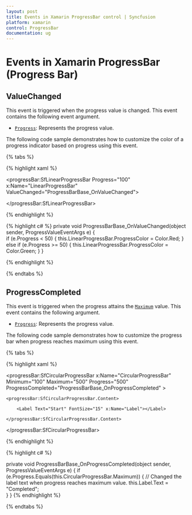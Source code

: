 ```yaml
---
layout: post
title: Events in Xamarin ProgressBar control | Syncfusion
platform: xamarin
control: ProgressBar
documentation: ug
---
```


# Events in Xamarin ProgressBar (Progress Bar)

## ValueChanged

This event is triggered when the progress value is changed. This event contains the following event argument.

* [`Progress`](https://help.syncfusion.com/cr/xamarin/Syncfusion.XForms.ProgressBar.ProgressValueEventArgs.html#Syncfusion_XForms_ProgressBar_ProgressValueEventArgs_Progress): Represents the progress value.

The following code sample demonstrates how to customize the color of a progress indicator based on progress using this event. 

{% tabs %} 

{% highlight xaml %}

<progressBar:SfLinearProgressBar Progress="100" x:Name="LinearProgressBar" ValueChanged="ProgressBarBase_OnValueChanged">

</progressBar:SfLinearProgressBar>

{% endhighlight %}

{% highlight c# %}
private void ProgressBarBase_OnValueChanged(object sender, ProgressValueEventArgs e)
{   
    if (e.Progress < 50)
    {
        this.LinearProgressBar.ProgressColor = Color.Red;
    }
    else if (e.Progress >= 50)
    {
        this.LinearProgressBar.ProgressColor = Color.Green; 
    }
}

{% endhighlight %}

{% endtabs %} 

## ProgressCompleted

This event is triggered when the progress attains the [`Maximum`](https://help.syncfusion.com/cr/xamarin/Syncfusion.XForms.ProgressBar.ProgressBarBase.html#Syncfusion_XForms_ProgressBar_ProgressBarBase_Maximum) value. This event contains the following argument.

* [`Progress`](https://help.syncfusion.com/cr/xamarin/Syncfusion.XForms.ProgressBar.ProgressValueEventArgs.html#Syncfusion_XForms_ProgressBar_ProgressValueEventArgs_Progress): Represents the progress value.

The following code sample demonstrates how to customize the progress bar when progress reaches maximum using this event. 

{% tabs %} 

{% highlight xaml %}

<progressBar:SfCircularProgressBar x:Name="CircularProgressBar" Minimum="100" Maximum="500" Progress="500" ProgressCompleted="ProgressBarBase_OnProgressCompleted" >

    <progressBar:SfCircularProgressBar.Content>

        <Label Text="Start" FontSize="15" x:Name="Label"></Label>

    </progressBar:SfCircularProgressBar.Content>

</progressBar:SfCircularProgressBar>

{% endhighlight %}

{% highlight c# %}

private void ProgressBarBase_OnProgressCompleted(object sender, ProgressValueEventArgs e)
{
    if (e.Progress.Equals(this.CircularProgressBar.Maximum))
    {
        // Changed the label text when progress reaches maximum value.
        this.Label.Text = "Completed";  
    }
}
{% endhighlight %}

{% endtabs %} 
